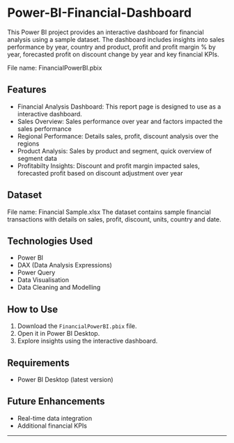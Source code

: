 # Power-BI-Financial-Dashboard

This Power BI project provides an interactive dashboard for financial analysis using a sample dataset.  The dashboard includes insights into sales performance by year, country and product, profit and profit margin % by year, forecasted profit on discount change by year and key financial KPIs.

File name: FinancialPowerBI.pbix

## Features
- Financial Analysis Dashboard:  This report page is designed to use as a interactive dashboard.
- Sales Overview:                Sales performance over year and factors impacted the sales performance
- Regional Performance:          Details sales, profit, discount analysis over the regions
- Product Analysis:              Sales by product and segment, quick overview of segment data
- Profitabilty Insights:         Discount and profit margin impacted sales, forecasted profit based on discount adjustment over year

## Dataset
File name: Financial Sample.xlsx
The dataset contains sample financial transactions with details on sales, profit, discount, units, country and date.

## Technologies Used
- Power BI
- DAX (Data Analysis Expressions)
- Power Query
- Data Visualisation
- Data Cleaning and Modelling

## How to Use
1. Download the `FinancialPowerBI.pbix` file.
2. Open it in Power BI Desktop.
3. Explore insights using the interactive dashboard.

## Requirements
- Power BI Desktop (latest version)

## Future Enhancements
- Real-time data integration
- Additional financial KPIs

---
